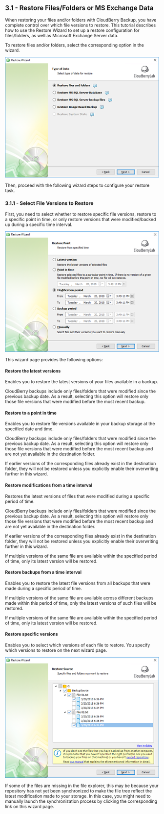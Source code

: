 ## 3.1 - Restore Files/Folders or MS Exchange Data

When restoring your files and/or folders with CloudBerry Backup, you have complete control over which file versions to restore. This tutorial describes how to use the Restore Wizard to set up a restore configuration for files/folders, as well as Microsoft Exchange Server data.

To restore files and/or folders, select the corresponding option in the wizard.

![](/assets/restore-files-and-folders.png)

Then, proceed with the following wizard steps to configure your restore task.

### 3.1.1 - Select File Versions to Restore

First, you need to select whether to restore specific file versions, restore to a specific point in time, or only restore versions that were modified/backed up during a specific time interval.

![](/assets/select-file-versions-to-restore.png)

This wizard page provides the following options:

#### **Restore the latest versions**

Enables you to restore the latest versions of your files available in a backup.

CloudBerry backups include only files/folders that were modified since the previous backup date. As a result, selecting this option will restore only those file versions that were modified before the most recent backup.

#### ​**Restore to a point in time**

Enables you to restore file versions available in your backup storage at the specified date and time.

CloudBerry backups include only files/folders that were modified since the previous backup date. As a result, selecting this option will restore only those file versions that were modified before the most recent backup and are not yet available in the destination folder.

If earlier versions of the corresponding files already exist in the destination folder, they will not be restored unless you explicitly enable their overwriting further in this wizard.

#### **Restore modifications from a time interval**

Restores the latest versions of files that were modified during a specific period of time.

CloudBerry backups include only files/folders that were modified since the previous backup date. As a result, selecting this option will restore only those file versions that were modified before the most recent backup and are not yet available in the destination folder.

If earlier versions of the corresponding files already exist in the destination folder, they will not be restored unless you explicitly enable their overwriting further in this wizard.

If multiple versions of the same file are available within the specified period of time, only its latest version will be restored.

#### **Restore backups from a time interval**

Enables you to restore the latest file versions from all backups that were made during a specific period of time.

If multiple versions of the same file are available across different backups made within this period of time, only the latest versions of such files will be restored.

If multiple versions of the same file are available within the specified period of time, only its latest version will be restored.

#### **Restore specific versions**

Enables you to select which versions of each file to restore. You specify which versions to restore on the next wizard page.

![](/assets/restore-specific-versions.png)

If some of the files are missing in the file explorer, this may be because your repository has not yet been synchronized to make the file tree reflect the latest modification made to your storage. In this case, you might need to manually launch the synchronization process by clicking the corresponding link on this wizard page.










